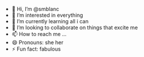 - 👋 Hi, I’m @smblanc
- 👀 I’m interested in everything
- 🌱 I’m currently learning all i can
- 💞️ I’m looking to collaborate on things that excite me
- 📫 How to reach me ... 
- 😄 Pronouns: she her
- ⚡ Fun fact: fabulous

<!---
smblanc/smblanc is a ✨ special ✨ repository because its `README.md` (this file) appears on your GitHub profile.
You can click the Preview link to take a look at your changes.
--->
